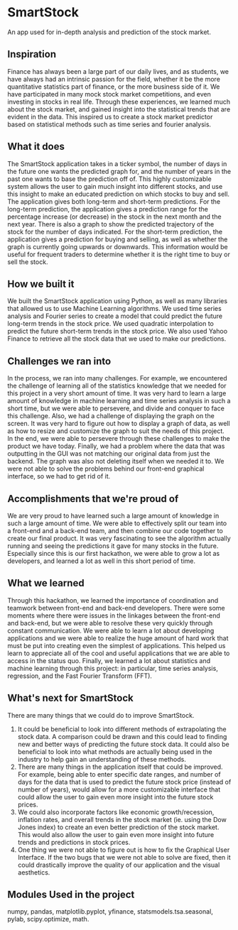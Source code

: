 # SmartStock
An app used for in-depth analysis and prediction of the stock market.
## Inspiration
Finance has always been a large part of our daily lives, and as students, we have always had an intrinsic passion for the field, whether it be the more quantitative statistics part of finance, or the more business side of it. We have participated in many mock stock market competitions, and even investing in stocks in real life. Through these experiences, we learned much about the stock market, and gained insight into the statistical trends that are evident in the data. This inspired us to create a stock market predictor based on statistical methods such as time series and fourier analysis. 

## What it does
The SmartStock application takes in a ticker symbol, the number of days in the future one wants the predicted graph for, and the number of years in the past one wants to base the prediction off of. This highly customizable system allows the user to gain much insight into different stocks, and use this insight to make an educated prediction on which stocks to buy and sell. The application gives both long-term and short-term predictions. For the long-term prediction, the application gives a prediction range for the percentage increase (or decrease) in the stock in the next month and the next year. There is also a graph to show the predicted trajectory of the stock for the number of days indicated. For the short-term prediction, the application gives a prediction for buying and selling, as well as whether the graph is currently going upwards or downwards. This information would be useful for frequent traders to determine whether it is the right time to buy or sell the stock.

## How we built it
We built the SmartStock application using Python, as well as many libraries that allowed us to use Machine Learning algorithms. We used time series analysis and Fourier series to create a model that could predict the future long-term trends in the stock price. We used quadratic interpolation to predict the future short-term trends in the stock price. We also used Yahoo Finance to retrieve all the stock data that we used to make our predictions.

## Challenges we ran into
In the process, we ran into many challenges. For example, we encountered the challenge of learning all of the statistics knowledge that we needed for this project in a very short amount of time. It was very hard to learn a large amount of knowledge in machine learning and time series analysis in such a short time, but we were able to persevere, and divide and conquer to face this challenge. Also, we had a challenge of displaying the graph on the screen. It was very hard to figure out how to display a graph of data, as well as how to resize and customize the graph to suit the needs of this project. In the end, we were able to persevere through these challenges to make the product we have today. Finally, we had a problem where the data that was outputting in the GUI was not matching our original data from just the backend. The graph was also not deleting itself when we needed it to. We were not able to solve the problems behind our front-end graphical interface, so we had to get rid of it.

## Accomplishments that we're proud of
We are very proud to have learned such a large amount of knowledge in such a large amount of time. We were able to effectively split our team into a front-end and a back-end team, and then combine our code together to create our final product. It was very fascinating to see the algorithm actually running and seeing the predictions it gave for many stocks in the future. Especially since this is our first hackathon, we were able to grow a lot as developers, and learned a lot as well in this short period of time.

## What we learned
Through this hackathon, we learned the importance of coordination and teamwork between front-end and back-end developers. There were some moments where there were issues in the linkages between the front-end and back-end, but we were able to resolve these very quickly through constant communication. We were able to learn a lot about developing applications and we were able to realize the huge amount of hard work that must be put into creating even the simplest of applications. This helped us learn to appreciate all of the cool and useful applications that we are able to access in the status quo. Finally, we learned a lot about statistics and machine learning through this project: in particular, time series analysis, regression, and the Fast Fourier Transform (FFT).

## What's next for SmartStock
There are many things that we could do to improve SmartStock.
1) It could be beneficial to look into different methods of extrapolating the stock data. A comparison could be drawn and this could lead to finding new and better ways of predicting the future stock data. It  could also be beneficial to look into what methods are actually being used in the industry to help gain an understanding of these methods.
2) There are many things in the application itself that could be improved. For example, being able to enter specific date ranges, and number of days for the data that is used to predict the future stock price (instead of number of years), would allow for a more customizable interface that could allow the user to gain even more insight into the future stock prices.
3) We could also incorporate factors like economic growth/recession, inflation rates, and overall trends in the stock market (ie. using the Dow Jones index) to create an even better prediction of the stock market. This would also allow the user to gain even more insight into future trends and predictions in stock prices.
4) One thing we were not able to figure out is how to fix the Graphical User Interface. If the two bugs that we were not able to solve are fixed, then it could drastically improve the quality of our application and the visual aesthetics.

## Modules Used in the project
numpy, 
pandas,
matplotlib.pyplot,
yfinance,
statsmodels.tsa.seasonal,
pylab,
scipy.optimize,
math.
